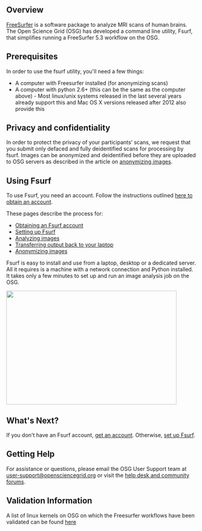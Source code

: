 [title]: - "Introduction to Fsurf and FreeSurfer"



## Overview

[FreeSurfer](http://freesurfer.net/) is a software package to analyze MRI scans of human brains. The Open Science Grid (OSG) has developed a command line utility, Fsurf, that simplifies running a FreeSurfer 5.3 workflow on the OSG.  

## Prerequisites
In order to use the fsurf utility, you'll need a few things:
* A computer with Freesurfer installed (for anonymizing scans)
* A computer with python 2.6+ (this can be the same as the computer above) - Most linux/unix systems released in the last several years already support this and Mac OS X versions released after 2012 also provide this

## Privacy and confidentiality
In order to protect the privacy of your participants’ scans, we request that you submit only defaced and fully deidentified scans for processing by fsurf. Images can be anonymized and deidentified before they are uploaded to OSG servers as described in the article on [anonymizing images](https://support.opensciencegrid.org/solution/articles/12000008493-anonymizing-images).

## Using Fsurf

To use Fsurf, you need an account. Follow the instructions outlined [here to obtain an account](https://support.opensciencegrid.org/support/solutions/articles/12000008487-request-a-fsurf-account-).

These pages describe the process for:

* [Obtaining an Fsurf account](https://support.opensciencegrid.org/support/solutions/articles/12000008487-request-a-fsurf-account-)
* [Setting up Fsurf](https://support.opensciencegrid.org/support/solutions/articles/12000008488-set-up-fsurf-on-your-laptop)
* [Analyzing images](https://support.opensciencegrid.org/support/solutions/articles/12000008490-anlysis-of-a-brain-mri-scan)
* [Transferring output back to your laptop](https://support.opensciencegrid.org/support/solutions/articles/12000008491-managing-your-output-files)
* [Anonymizing images](https://support.opensciencegrid.org/solution/articles/12000008493-anonymizing-images)

Fsurf is easy to install and use from a laptop, desktop or a dedicated server. All it requires is a machine with a network connection and Python installed.  It takes only a few minutes to set up and run an image analysis job on the OSG.  

<img src="https://raw.githubusercontent.com/OSGConnect/connectbook/master/FsurfRemote/Figs/FsurfTool.png" width="450px" height="300px" />

## What's Next?
If you don't have an Fsurf account, 
[get an account](https://support.opensciencegrid.org/solution/articles/12000008487-requesting-an-fsurf-account). 
Otherwise, [set up Fsurf](https://support.opensciencegrid.org/solution/articles/12000008488-set-up-fsurf-on-your-laptop). 

## Getting Help
For assistance or questions, please email the OSG User Support team  at [user-support@opensciencegrid.org](mailto:user-support@opensciencegrid.org) or visit the [help desk and community forums](http://support.opensciencegrid.org).

## Validation Information
A list of linux kernels on OSG  on which the Freesurfer workflows have been validated can be found [here](https://support.opensciencegrid.org/support/solutions/articles/12000008494-freesurfer-validation-on-the-osg-)


